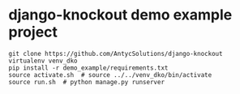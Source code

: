 django-knockout demo example project
===

    git clone https://github.com/AntycSolutions/django-knockout
    virtualenv venv_dko
    pip install -r demo_example/requirements.txt
    source activate.sh  # source ../../venv_dko/bin/activate
    source run.sh  # python manage.py runserver
    
